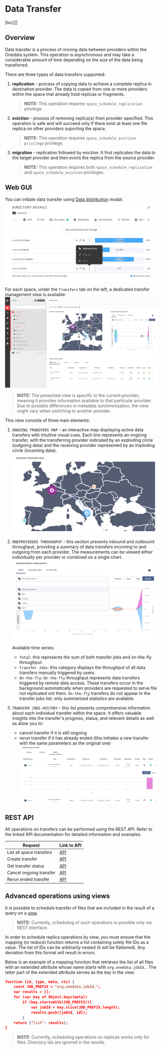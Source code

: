 # Data Transfer

[toc][]


## Overview

Data transfer is a process of moving data between providers within the 
Onedata system. This operation is asynchronous and may take a considerable 
amount of time depending on the size of the data being transferred.

There are three types of data transfers supported:

1. **replication** - process of copying data to achieve a complete replica in 
    destination provider. The data is copied from one or more providers within 
    the space that already hold replicas or fragments.
    >**NOTE:** This operation requires `space_schedule_replication` privilege.

2. **eviction** - process of removing replica(s) from provider specified. This 
    operation is safe and will succeed only if there exist at least one file 
    replica on other providers suporting the space. 
    >**NOTE:** This operation requires `space_schedule_eviction privilege` privilege.

3. **migration** - replication followed by eviction. It first replicates the data 
    to the target provider and then evicts the replica from the source provider. 
    >**NOTE:** This operation requires both `space_schedule_replication` and 
    >`space_schedule_eviction` privileges.


## Web GUI

You can initiate data transfer using [Data distribution](data.md#file-distribution) 
modal:
![image](../../images/user-guide/transfer/initiate-transfer.png) 

For each space, under the `Transfers` tab on the left, a dedicated transfer 
management view is available:
![image](../../images/user-guide/transfer/transfer-page.png) 
>**NOTE:** The presented view is specific to the current provider, meaning it 
> provides information available to that particular provider. Due to possible 
> differences in metadata synchronization, the view might vary when switching 
> to another provider.

This view consists of three main elements:
1. `ONGOING TRANSFERS MAP` - an interactive map displaying active data transfers 
    with intuitive visual cues. Each line represents an ongoing transfer, with 
    the transferring provider indicated by an exploding circle (outgoing data) 
    and the receiving provider represented by an imploding circle (incoming data).
    ![image](../../images/user-guide/transfer/ongoing-transfers-map.png) 

2. `ONEPROVIDERS THROUGHPUT` - this section presents inbound and outbound 
    throughput, providing a summary of data transfers incoming to and outgoing 
    from each provider. The measurements can be viewed either individually per 
    provider or combined on a single chart.
    ![image](../../images/user-guide/transfer/oneprovider-throughput.png) 

    Available time series:
    * `Total`: this represents the sum of both transfer jobs and 
    on-the-fly throughput.
    * `Transfer Jobs`: this category displays the throughput of all data 
    transfers manually triggered by users.
    * `On-the-fly`: `On-the-fly` throughput represents data transfers triggered 
    by remote data access. These transfers occur in the background automatically 
    when providers are requested to serve file not replicated ont them. 
    `On-the-fly` transfers do not appear in the transfer jobs list; only 
    summarized statistics are available.

3. `TRANSFER JOBS HISTORY` - this list presents comprehensive information about 
    each individual transfer within the space. It offers valuable insights into 
    the transfer's progress, status, and relevant details as well as allow you 
    to:
    * cancel transfer if it is still ongoing
    * rerun transfer if it has already ended (this initiates a new transfer with 
    the same parameters as the original one)
    ![image](../../images/user-guide/transfer/transfers-history.png) 


## REST API

All operations on transfers can be performed using the REST API.
Refer to the linked API documentation for detailed information and examples.

| Request                      | Link to API |
|------------------------------|-------------|
| List all space transfers     | [API](https://onedata.org/#/home/api/stable/oneprovider?anchor=operation/get_all_transfers)|
| Create transfer              | [API](https://onedata.org/#/home/api/stable/oneprovider?anchor=operation/create_transfer)|
| Get transfer status          | [API](https://onedata.org/#/home/api/stable/oneprovider?anchor=operation/get_transfer_status)|
| Cancel ongoing transfer      | [API](https://onedata.org/#/home/api/stable/oneprovider?anchor=operation/cancel_transfer)|
| Rerun ended  transfer        | [API](https://onedata.org/#/home/api/stable/oneprovider?anchor=operation/rerun_transfer)|


## Advanced operations using views

It is possible to schedule transfer of files that are included in the result 
of a query on a [view](views.md). 
>**NOTE:** Currently, scheduling of such operations is possible only via REST interface.

In order to schedule replica operations by view, you must ensure that the 
mapping (or reduce) function returns a list containing solely file IDs as 
a value. The list of IDs can be arbitrarily nested (it will be flattened). 
Any deviation from this format will result in errors.

Below is an example of a mapping function that retrieves the list of all files 
with an extended attribute whose name starts with `org.onedata.jobId.`. 
The latter part of the extended attribute serves as the key in the view.

```json
function (id, type, meta, ctx) {
    const JOB_PREFIX = "org.onedata.jobId.";
    var results = [];
    for (var key of Object.keys(meta))
        if (key.startsWith(JOB_PREFIX)){
            var jobId = key.slice(JOB_PREFIX.length);
            results.push([jobId, id]);
        }
    return {"list": results};
}
```
>**NOTE:** Currently, scheduling operations on replicas works only for files. 
> Directory Ids are ignored in the results.
